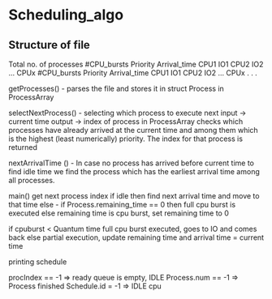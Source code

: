 # Scheduling_algo
Structure of file
---------------
Total no. of processes
#CPU_bursts   Priority  Arrival_time   CPU1  IO1  CPU2  IO2 ... CPUx
#CPU_bursts   Priority  Arrival_time   CPU1  IO1  CPU2  IO2 ... CPUx
.
.
.



getProcesses() - parses the file and stores it in struct Process in ProcessArray

selectNextProcess() - selecting which process to execute next 
input -> current time 
output -> index of process in ProcessArray
checks which processes have already arrived at the current time and among them which is the highest (least numerically) priority. 
The index for that process is returned

nextArrivalTime () - In case no process has arrived before current time to find idle time we find the process which has the earliest arrival time 
among all processes.


main()
get next process index 
if idle then find next arrival time and move to that time 
else -
    if Process.remaining_time == 0 then full cpu burst is executed 
    else remaining time is cpu burst, set remaining time to 0

if cpuburst < Quantum time full cpu burst executed, goes to IO and comes back 
else partial execution, update remaining time and arrival time = current time

printing schedule

procIndex == -1 => ready queue is empty, IDLE 
Process.num == -1 => Process finished
Schedule.id = -1 => IDLE cpu 
